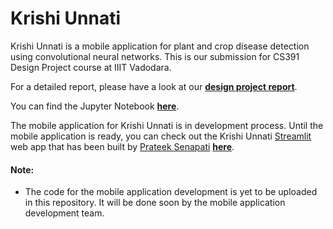 # Krishi Unnati
Krishi Unnati is a mobile application for plant and crop disease detection using convolutional neural networks. This is our submission for CS391 Design Project course at IIIT Vadodara.

For a detailed report, please have a look at our **[design project report](https://github.com/prateek-senapati/krishi-unnati/blob/main/CS391_Design_Project_Report_Krishi_Unnati.pdf)**.

You can find the Jupyter Notebook **[here](https://github.com/prateek-senapati/krishi-unnati/blob/main/Krishi_Unnati.ipynb)**.

The mobile application for Krishi Unnati is in development process. Until the mobile application is ready, you can check out the Krishi Unnati [Streamlit](https://www.streamlit.io/) web app that has been built by [Prateek Senapati](https://github.com/prateek-senapati) **[here](https://github.com/prateek-senapati/krishi-unnati-streamlit)**.

#### Note:

* The code for the mobile application development is yet to be uploaded in this repository. It will be done soon by the mobile application development team.
